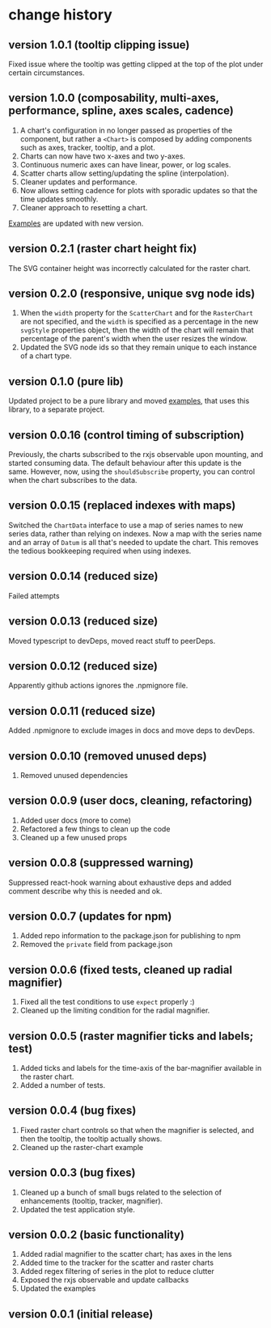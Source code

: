 # change history

## version 1.0.1 (tooltip clipping issue)
Fixed issue where the tooltip was getting clipped at the top of the plot under certain circumstances.

## version 1.0.0 (composability, multi-axes, performance, spline, axes scales, cadence)
1. A chart's configuration in no longer passed as properties of the component, but rather a `<Chart>` is composed by adding components such as axes, tracker, tooltip, and a plot.
2. Charts can now have two x-axes and two y-axes.
3. Continuous numeric axes can have linear, power, or log scales.
4. Scatter charts allow setting/updating the spline (interpolation).
5. Cleaner updates and performance.
6. Now allows setting cadence for plots with sporadic updates so that the time updates smoothly.
7. Cleaner approach to resetting a chart. 

[Examples](https://github.com/robphilipp/stream-charts-examples) are updated with new version.

## version 0.2.1 (raster chart height fix)
The SVG container height was incorrectly calculated for the raster chart.

## version 0.2.0 (responsive, unique svg node ids)
1. When the `width` property for the `ScatterChart` and for the `RasterChart` are not specified, and the `width` is specified as a percentage in the new `svgStyle` properties object, then the width of the chart will remain that percentage of the parent's width when the user resizes the window.
2. Updated the SVG node ids so that they remain unique to each instance of a chart type.


## version 0.1.0 (pure lib)
Updated project to be a pure library and moved [examples](https://github.com/robphilipp/stream-charts-examples), that uses this library, to a separate project.

## version 0.0.16 (control timing of subscription)
Previously, the charts subscribed to the rxjs observable upon mounting, and started consuming data. The default behaviour after this update is the same. However, now, using the `shouldSubscribe` property, you can control when the chart subscribes to the data.

## version 0.0.15 (replaced indexes with maps)
Switched the `ChartData` interface to use a map of series names to new series data, rather than relying on indexes. Now a map with the series name and an array of `Datum` is all that's needed to update the chart. This removes the tedious bookkeeping required when using indexes. 

## version 0.0.14 (reduced size)
Failed attempts

## version 0.0.13 (reduced size)
Moved typescript to devDeps, moved react stuff to peerDeps.

## version 0.0.12 (reduced size)
Apparently github actions ignores the .npmignore file.

## version 0.0.11 (reduced size)
Added .npmignore to exclude images in docs and move deps to devDeps.

## version 0.0.10 (removed unused deps)
1. Removed unused dependencies

## version 0.0.9 (user docs, cleaning, refactoring)
1. Added user docs (more to come)
2. Refactored a few things to clean up the code
3. Cleaned up a few unused props

## version 0.0.8 (suppressed warning)
Suppressed react-hook warning about exhaustive deps and added comment describe why this is needed and ok.

## version 0.0.7 (updates for npm)
1. Added repo information to the package.json for publishing to npm
2. Removed the `private` field from package.json

## version 0.0.6 (fixed tests, cleaned up radial magnifier)
1. Fixed all the test conditions to use `expect` properly :)
2. Cleaned up the limiting condition for the radial magnifier.

## version 0.0.5 (raster magnifier ticks and labels; test)
1. Added ticks and labels for the time-axis of the bar-magnifier available in the raster chart.
2. Added a number of tests.

## version 0.0.4 (bug fixes)
1. Fixed raster chart controls so that when the magnifier is selected, and then the tooltip, the tooltip actually shows.
2. Cleaned up the raster-chart example

## version 0.0.3 (bug fixes)
1. Cleaned up a bunch of small bugs related to the selection of enhancements (tooltip, tracker, magnifier).
2. Updated the test application style.

## version 0.0.2 (basic functionality)
1. Added radial magnifier to the scatter chart; has axes in the lens
2. Added time to the tracker for the scatter and raster charts
3. Added regex filtering of series in the plot to reduce clutter
4. Exposed the rxjs observable and update callbacks
5. Updated the examples

## version 0.0.1 (initial release)